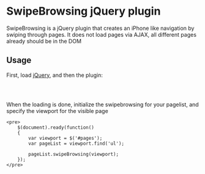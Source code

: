 # SwipeBrowsing jQuery plugin

SwipeBrowsing is a jQuery plugin that creates an iPhone like navigation by
swiping through pages.
It does not load pages via AJAX, all different pages already should be in the DOM

## Usage

First, load [jQuery](http://jquery.com/), and then the plugin:
	<pre>
		<script src="jquery.min.js" type="text/javascript"></script>
		<script src="jswipebrowsing.min.js" type="text/javascript"></script>
	</pre>

When the loading is done, initialize the swipebrowsing for your pagelist, and specify the viewport for the visible page

	<pre>
		$(document).ready(function() 
		{
			var viewport = $('#pages');
			var pageList = viewport.find('ul');

			pageList.swipeBrowsing(viewport);
		});
	</pre>